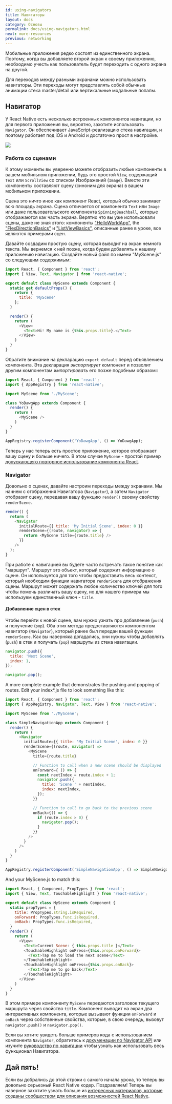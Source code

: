 ```yaml
---
id: using-navigators
title: Навигаторы
layout: docs
category: Основы
permalink: docs/using-navigators.html
next: more-resources
previous: networking
---
```


Мобильные приложения редко состоят из единственного экрана. Поэтому, когда вы добавляете второй экран к своему приложению, необходимо учесть как пользователь будет переходить с одного экрана на другой.

Для переходов между разными экранами можно использовать навигаторы. Эти переходы могут представлять собой обычные анимации стека master/detail или вертикальные модальные попапы.

## Навигатор

У React Native есть несколько встроенных компонентов навигации, но для первого приложения вы, вероятно, захотите использовать `Navigator`. Он обеспечивает JavaScript-реализацию стека навигации, и поэтому работает под iOS и Android и достаточно прост в настройке.

![](img/NavigationStack-Navigator.gif)

### Работа со сценами

К этому моменты вы уверенно можете отобразить любые компоненты в вашем мобильном приложении, будь это простой `View`, содержащий `Text` или `ScrollView` со списком Изображений (`Image`). Вместе эти компоненты составляют сцену (синоним для экрана) в вашем мобильном приложении.

Сцена это ничто иное как компонент React, который обычно занимает всю площадь экрана. Сцена отличается от компонента `Text` или `Image` или даже пользовательского компонента `SpinningBeachball`, которые отображаются как часть экрана. Верятно что вы уже использовали сцены, даже не зная этого: компоненты ["HelloWorldApp"](docs/tutorial.html), the ["FlexDirectionBasics"](docs/flexbox.html) и ["ListViewBasics"](docs/using-a-listview.html), описанные ранее в уроке, все являются примерами сцен.

Давайте создадим простую сцену, которая выводит на экран немного текста. Мы вернемся к ней позже, когда будем добавлять к нашему приложению навигацию. Создайте новый файл по имени "MyScene.js" со следующим содержимым:

```javascript
import React, { Component } from 'react';
import { View, Text, Navigator } from 'react-native';

export default class MyScene extends Component {
  static get defaultProps() {
    return {
      title: 'MyScene'
    };
  }

  render() {
    return (
      <View>
        <Text>Hi! My name is {this.props.title}.</Text>
      </View>
    )
  }
}
```

Обратите внимание на декларацию `export default` перед объявлением компонента. Эта декларация _экспортирует_ компонент и позволит другим компонентам _импортировать_ его позже подобным образом::

```javascript
import React, { Component } from 'react';
import { AppRegistry } from 'react-native';

import MyScene from './MyScene';

class YoDawgApp extends Component {
  render() {
    return (
      <MyScene />
    )
  }
}

AppRegistry.registerComponent('YoDawgApp', () => YoDawgApp);
```

Теперь у нас теперь есть простое приложение, которое отображает вашу сцену и больше ничего. В этом случае `MyScene` - простой пример [допускающего повторное использование компонента React](https://facebook.github.io/react/docs/reusable-components.html).

### Navigator

Довольно о сценах, давайте настроим переходы между экранами. Мы начнем с отображения Навигатора (`Navigator`), а затем `Navigator` отобразит сцену, передавая вашу функцию `render()` своему свойству `renderScene`.

```javascript
render() {
  return (
    <Navigator
      initialRoute={{ title: 'My Initial Scene', index: 0 }}
      renderScene={(route, navigator) => {
        return <MyScene title={route.title} />
      }}
    />
  );
}
```

При работе c навигацией вы будете часто встречать такое понятие как "маршрут". Маршрут это объект, который содержит информацию о сцене. Он используется для того чтобы предоставить весь контекст, который необходим функции навигатора `renderScene` для отображения сцены. Маршрут может содержать любое количество ключей для того чтобы помочь различать вашу сцену, но для нашего примера мы используем единственный ключ - `title`.

#### Добавление сцен в стек

Чтобы перейти к новой сцене, вам нужно узнать про добавление (`push`) и получение (`pop`). Оба этих метода предоставляются компонентом навигатор (`Navigator`), который ранее был передан вашей функции `renderScene`. Как вы наверняка догадались, они нужны чтобы добавлять (`push`) в стек и получать (`pop`) маршруты из стека навигации.

```javascript
navigator.push({
  title: 'Next Scene',
  index: 1,
});

navigator.pop();
```

A more complete example that demonstrates the pushing and popping of routes. Edit your index*.js file to look something like this:

```javascript
import React, { Component } from 'react';
import { AppRegistry, Navigator, Text, View } from 'react-native';

import MyScene from './MyScene';

class SimpleNavigationApp extends Component {
  render() {
    return (
      <Navigator
        initialRoute={{ title: 'My Initial Scene', index: 0 }}
        renderScene={(route, navigator) =>
          <MyScene
            title={route.title}

            // Function to call when a new scene should be displayed           
            onForward={ () => {    
              const nextIndex = route.index + 1;
              navigator.push({
                title: 'Scene ' + nextIndex,
                index: nextIndex,
              });
            }}

            // Function to call to go back to the previous scene
            onBack={() => {
              if (route.index > 0) {
                navigator.pop();
              }
            }}
          />
        }
      />
    )
  }
}

AppRegistry.registerComponent('SimpleNavigationApp', () => SimpleNavigationApp);
```

And your MyScene.js to match this:

```javascript
import React, { Component, PropTypes } from 'react';
import { View, Text, TouchableHighlight } from 'react-native';

export default class MyScene extends Component {
  static propTypes = {
    title: PropTypes.string.isRequired,
    onForward: PropTypes.func.isRequired,
    onBack: PropTypes.func.isRequired,
  }
  render() {
    return (
      <View>
        <Text>Current Scene: { this.props.title }</Text>
        <TouchableHighlight onPress={this.props.onForward}>
          <Text>Tap me to load the next scene</Text>
        </TouchableHighlight>
        <TouchableHighlight onPress={this.props.onBack}>
          <Text>Tap me to go back</Text>
        </TouchableHighlight>
      </View>
    )
  }
}
```

В этом примере компоненту `MyScene` передаются заголовок текущего маршрута через свойство `title`. Компонент выводит на экран два интерактивных компонента, которые вызывают функции `onForward` и `onBack` через собственные свойства, которые, в свою очередь, вызовут `navigator.push()` и `navigator.pop()`.

Если вы хотите увидеть больше примеров кода с использованием компонента `Navigator`, обратитесь к [докуменации по Navigator API](docs/navigator.html) или изучите [руководство по навигации](/react-native/docs/navigation.html) чтобы узнать как использовать весь функционал Навигатора.

## Дай пять!

Если вы добрались до этой строки с самого начала урока, то теперь вы довольно серьезный React Native кодер. Поздравляем! Теперь вы наверное захотите узнать больше из [интересных материалов, которые созданы сообществом для описания возможностей React Native](/react-native/docs/more-resources.html).

